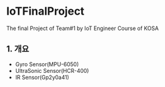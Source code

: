 # IoTFinalProject

The final Project of Team\#1 by IoT Engineer Course of KOSA

## 1. 개요

* Gyro Sensor\(MPU-6050\)
* UltraSonic Sensor\(HCR-400\)
* IR Sensor\(Gp2y0a41\) 



